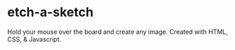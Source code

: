 # etch-a-sketch
Hold your mouse over the board and create any image.
Created with HTML, CSS, & Javascript.
